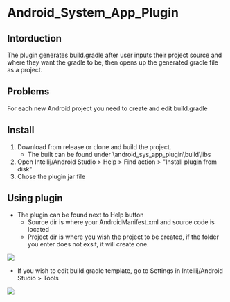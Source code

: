 # Android_System_App_Plugin
## Intorduction
The plugin generates build.gradle after user inputs their project source and where they want the gradle to be, then opens up the generated gradle file as a project.
## Problems
For each new Android project you need to create and edit build.gradle
## Install
1. Download from release or clone and build the project.
   * The built can be found under \android_sys_app_plugin\build\libs
2. Open Intellij/Android Studio > Help > Find action > "Install plugin from disk"
3. Chose the plugin jar file
## Using plugin
- The plugin can be found next to Help button
  - Source dir is where your AndroidManifest.xml and source code is located
  - Project dir is where you wish the project to be created, if the folder you enter does not exsit, it will create one.

![](https://user-images.githubusercontent.com/22556115/87254708-4ea77a00-c439-11ea-9a52-22d972f971f2.png)

- If you wish to edit build.gradle template, go to Settings in Intellij/Android Studio > Tools

![](https://user-images.githubusercontent.com/22556115/87254709-4f401080-c439-11ea-82a3-e7034527596e.png)
